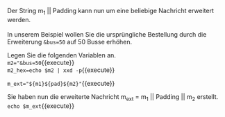 Der String m<sub>1</sub> || Padding kann nun um eine beliebige Nachricht erweitert werden.<br>
<br>
In unserem Beispiel wollen Sie die ursprüngliche Bestellung durch die Erweiterung `&bus=50` auf 50 Busse erhöhen.<br>

Legen Sie die folgenden Variablen an.<br>
`m2="&bus=50`{{execute}}<br>
`m2_hex=echo $m2 | xxd -p`{{execute}}<br>

`m_ext="${m1}${pad}${m2}"`{{execute}}<br>

Sie haben nun die erweiterte Nachricht m<sub>ext</sub> = m<sub>1</sub> || Padding || m<sub>2</sub> erstellt.<br>
`echo $m_ext`{{execute}}